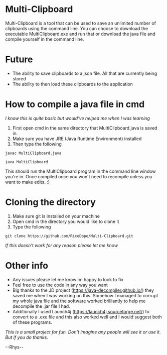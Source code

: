 # Multi-Clipboard

Multi-Clipboard is a tool that can be used to save an unlimited number of clipboards using the command line. You can choose to download the executable MultiClipboard.exe and run that or download the java file and compile yourself in the command line.

# Future
- The ability to save clipboards to a json file. All that are currently being stored
- The ability to then load these clipboards to the application

# How to compile a java file in cmd
*I know this is quite basic but would've helped me when I was learning*  
1. First open cmd in the same directory that MultiClipboard.java is saved in.
2. Make sure you have JRE (Java Runtime Environment) installed
3. Then type the following 
```
javac MultiClipboard.java

java MultiClipboard
```
This should run the MultiClipboard program in the command line window you're in. Once compiled once you won't need to recompile unless you want to make edits. :)

# Cloning the directory
1. Make sure git is installed on your machine
2. Open cmd in the directory you would like to clone it
3. Type the following
```
git clone https://github.com/RiceDope/Multi-Clipboard.git
```
*If this doesn't work for any reason please let me know*

# Other info
- Any issues please let me know im happy to look to fix
- Feel free to use the code in any way you want
- Big thanks to the JD project (https://java-decompiler.github.io/) they saved me when I  was working on this. Somehow I managed to corrupt my whole java file and the software worked brilliantly to help me decompile the .jar file I had.
- Additionally I used Launch4j (https://launch4j.sourceforge.net/) to convert to a .exe file and this also worked well and I would suggest both of these programs.

*This is a small project for fun. Don't imagine any people will see it or use it. But if you do thanks.*

--Rhys--
